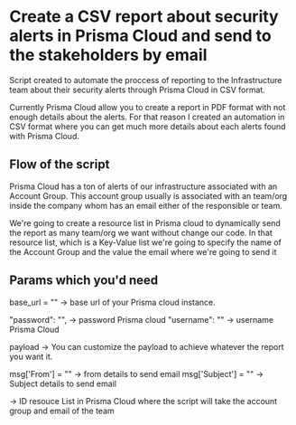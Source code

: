 # Create a CSV report about security alerts in Prisma Cloud and send to the stakeholders by email

Script created to automate the proccess of reporting to the Infrastructure team about their security alerts  through Prisma Cloud in CSV format. 

Currently Prisma Cloud allow you to create a report in PDF format with not enough details about the alerts. For that reason I created an automation in CSV format where you can get much more details about each alerts found with Prisma Cloud. 

## Flow of the script

Prisma Cloud has a ton of alerts of our infrastructure associated with an Account Group. This account group usually is associated with an team/org inside the company whom has an email either of the responsible or team.

We're going to create a resource list in Prisma cloud to dynamically send the report as many team/org we want without change our code. In that resource list, which is a Key-Value list we're going to specify the name of the Account Group and the value the email where we're going to send it 

## Params which you'd need

base_url = "" -> base url of your Prisma cloud instance.

"password": "", -> password Prisma cloud
"username": "" -> username Prisma Cloud

payload -> You can customize the payload to achieve whatever the report you want it. 

msg['From'] = "" -> from details to send email
msg['Subject'] = "" -> Subject details to send email

<IdResourceList> -> ID resouce List in Prisma Cloud where the script will take the account group and email of the team

